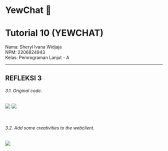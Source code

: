 # YewChat 💬

# Tutorial 10 (YEWCHAT)
Nama: Sheryl Ivana Widjaja<br>
NPM: 2206824943<br>
Kelas: Pemrograman Lanjut - A<br>

---
## REFLEKSI 3

###### 3.1. Original code.
![](images/images1.png) 
![](images/images2.png)  

<br>

###### 3.2. Add some creativities to the webclient.
![](images/images3.png)  